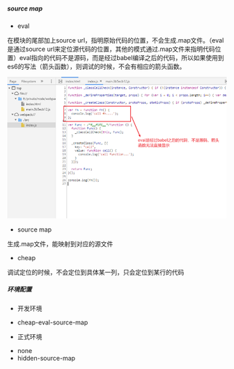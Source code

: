 ##### source map
+ eval <br/>

在模块的尾部加上source url，指明原始代码的位置，不会生成.map文件。（eval是通过source url来定位源代码的位置，其他的模式通过.map文件来指明代码位置）eval指向的代码不是源码，而是经过babel编译之后的代码，所以如果使用到es6的写法（箭头函数），则调试的时候，不会有相应的箭头函数。

![](https://github.com/1415757704/fe-framework/blob/master/%E5%89%8D%E7%AB%AF%E5%B7%A5%E7%A8%8B%E5%AE%9E%E8%B7%B5/webpack/eval.png?raw=true)

+ source map  

生成.map文件，能映射到对应的源文件

+ cheap

调试定位的时候，不会定位到具体某一列，只会定位到某行的代码

##### 环境配置
+ 开发环境
* cheap-eval-source-map
+ 正式环境
* none
* hidden-source-map
